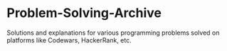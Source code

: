 # Problem-Solving-Archive
 Solutions and explanations for various programming problems solved on platforms like Codewars, HackerRank, etc.
